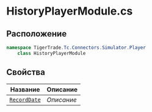 
# HistoryPlayerModule.cs
## Расположение
```csharp
namespace TigerTrade.Tc.Connectors.Simulator.Player  
    class HistoryPlayerModule
```

## Свойства
| Название | Описание |
| --- | --- |
| [`RecordDate`](./svoistva/RecordDate.md) | *Описание* |
